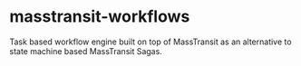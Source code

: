 # masstransit-workflows
Task based workflow engine built on top of MassTransit as an alternative to state machine based MassTransit Sagas. 

